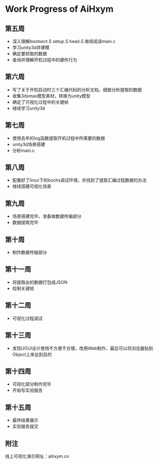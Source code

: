 # Work Progress of AiHxym

## 第五周

* 深入理解bootsect.S setup.S head.S 继续阅读main.c
* 学习unity3d并建模
* 确定要抓取的数据
* 查询并理解开机过程中的硬件行为

## 第六周

* 写了关于开机启动时三个汇编代码的分析文档，细致分析提取的数据
* 收集3dsmax模型素材，转换为unity模型
* 确定了可视化过程中的关键帧
* 继续学习unity3d

## 第七周

* 使用去年的log函数提取开机过程中所需要的数据
* unity3d场景搭建
* 分析main.c

## 第八周

* 配置好了linux下的bochs调试环境，并找到了提取汇编过程数据的办法
* 继续搭建可视化场景

## 第九周

* 场景搭建完毕，准备做数据传输部分
* 数据提取完毕

## 第十周

* 制作数据传输部分

## 第十一周

* 将提取出的数据打包成JSON
* 绘制关键帧

## 第十二周

* 可视化过程调试

## 第十三周

* 发现UGUI设计使用不方便不合理，改用Web制作，最后可以将浏览器贴到Object上来达到目的

## 第十四周
* 可视化部分制作完毕
* 开始写实验报告

## 第十五周

* 最终结果展示
* 实验报告提交

## 附注

线上可视化演示网址：aihxym.cn